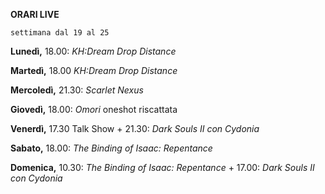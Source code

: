 <b>ORARI LIVE</b>
 
<code>settimana dal 19 al 25</code>
 
<b>Lunedì,</b> 18.00: <i>KH:Dream Drop Distance</i>

<b>Martedì,</b> 18.00 <i>KH:Dream Drop Distance</i>

<b>Mercoledì,</b> 21.30: <i>Scarlet Nexus</i>

<b>Giovedì,</b> 18.00: <i>Omori</i> oneshot riscattata

<b>Venerdì,</b> 17.30 Talk Show + 21.30: <i>Dark Souls II con Cydonia</i>

<b>Sabato,</b> 18.00: <i>The Binding of Isaac: Repentance</i>

<b>Domenica,</b> 10.30: <i>The Binding of Isaac: Repentance</i> + 17.00: <i>Dark Souls II con Cydonia</i>
 
